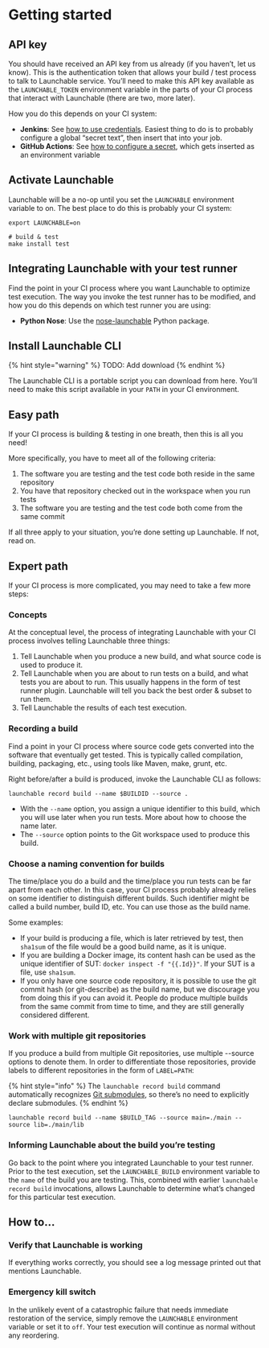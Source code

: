 # Getting started

## API key

You should have received an API key from us already \(if you haven’t, let us know\). This is the authentication token that allows your build / test process to talk to Launchable service. You’ll need to make this API key available as the `LAUNCHABLE_TOKEN` environment variable in the parts of your CI process that interact with Launchable \(there are two, more later\).

How you do this depends on your CI system:

* **Jenkins**: See [how to use credentials](https://support.cloudbees.com/hc/en-us/articles/203802500-Injecting-Secrets-into-Jenkins-Build-Jobs). Easiest thing to do is to probably configure a global “secret text”, then insert that into your job.
* **GitHub Actions**: See [how to configure a secret](https://docs.github.com/en/free-pro-team@latest/actions/reference/encrypted-secrets), which gets inserted as an environment variable

## Activate Launchable

Launchable will be a no-op until you set the `LAUNCHABLE` environment variable to on. The best place to do this is probably your CI system:

```text
export LAUNCHABLE=on

# build & test
make install test
```

## Integrating Launchable with your test runner

Find the point in your CI process where you want Launchable to optimize test execution. The way you invoke the test runner has to be modified, and how you do this depends on which test runner you are using:

* **Python Nose**: Use the [nose-launchable](https://pypi.org/project/nose-launchable/) Python package.

## Install Launchable CLI

{% hint style="warning" %}
TODO: Add download
{% endhint %}

The Launchable CLI is a portable script you can download from here. You’ll need to make this script available in your `PATH` in your CI environment.

## Easy path

If your CI process is building & testing in one breath, then this is all you need!

More specifically, you have to meet all of the following criteria:

1. The software you are testing and the test code both reside in the same repository
2. You have that repository checked out in the workspace when you run tests
3. The software you are testing and the test code both come from the same commit

If all three apply to your situation, you’re done setting up Launchable. If not, read on.

## Expert path

If your CI process is more complicated, you may need to take a few more steps:

### Concepts

At the conceptual level, the process of integrating Launchable with your CI process involves telling Launchable three things:

1. Tell Launchable when you produce a new build, and what source code is used to produce it.
2. Tell Launchable when you are about to run tests on a build, and what tests you are about to run. This usually happens in the form of test runner plugin. Launchable will tell you back the best order & subset to run them.
3. Tell Launchable the results of each test execution.

### Recording a build

Find a point in your CI process where source code gets converted into the software that eventually get tested. This is typically called compilation, building, packaging, etc., using tools like Maven, make, grunt, etc.

Right before/after a build is produced, invoke the Launchable CLI as follows:

```text
launchable record build --name $BUILDID --source .
```

* With the `--name` option, you assign a unique identifier to this build, which you will use later when you run tests. More about how to choose the name later.
* The `--source` option points to the Git workspace used to produce this build.

### Choose a naming convention for builds

The time/place you do a build and the time/place you run tests can be far apart from each other. In this case, your CI process probably already relies on some identifier to distinguish different builds. Such identifier might be called a build number, build ID, etc. You can use those as the build name.

Some examples:

* If your build is producing a file, which is later retrieved by test, then `sha1sum` of the file would be a good build name, as it is unique.
* If you are building a Docker image, its content hash can be used as the unique identifier of SUT: `docker inspect -f "{{.Id}}"`. If your SUT is a file, use `sha1sum`.
* If you only have one source code repository, it is possible to use the git commit hash \(or git-describe\) as the build name, but we discourage you from doing this if you can avoid it. People do produce multiple builds from the same commit from time to time, and they are still generally considered different.

### Work with multiple git repositories

If you produce a build from multiple Git repositories, use multiple --source options to denote them. In order to differentiate those repositories, provide labels to different repositories in the form of `LABEL=PATH`:

{% hint style="info" %}
The `launchable record build` command automatically recognizes [Git submodules](https://www.git-scm.com/book/en/v2/Git-Tools-Submodules), so there’s no need to explicitly declare submodules.
{% endhint %}

```text
launchable record build --name $BUILD_TAG --source main=./main --source lib=./main/lib
```

### Informing Launchable about the build you’re testing

Go back to the point where you integrated Launchable to your test runner. Prior to the test execution, set the `LAUNCHABLE_BUILD` environment variable to the `name` of the build you are testing. This, combined with earlier `launchable record build` invocations, allows Launchable to determine what’s changed for this particular test execution.

## How to…

### Verify that Launchable is working <a id="Verify-that-Launchable-is-working"></a>

If everything works correctly, you should see a log message printed out that mentions Launchable.

### Emergency kill switch <a id="Emergency-kill-switch"></a>

In the unlikely event of a catastrophic failure that needs immediate restoration of the service, simply remove the `LAUNCHABLE` environment variable or set it to `off`. Your test execution will continue as normal without any reordering.

